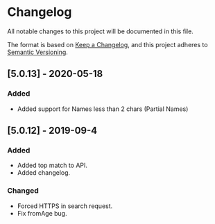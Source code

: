 # Changelog
All notable changes to this project will be documented in this file.

The format is based on [Keep a Changelog](https://keepachangelog.com/en/1.0.0/),
and this project adheres to [Semantic Versioning](https://semver.org/spec/v2.0.0.html).

## [5.0.13] - 2020-05-18
### Added
- Added support for Names less than 2 chars (Partial Names)

## [5.0.12] - 2019-09-4
### Added
- Added top match to API.
- Added changelog.

### Changed
- Forced HTTPS in search request.
- Fix fromAge bug.